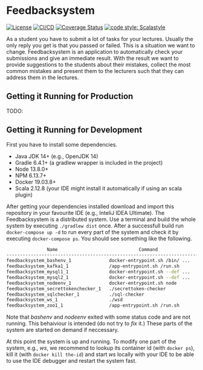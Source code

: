 # Feedbacksystem

[![License](https://img.shields.io/badge/License-Apache%202.0-blue.svg)](https://opensource.org/licenses/Apache-2.0)
[![CI/CD](https://github.com/thm-mni-ii/feedbacksystem/actions/workflows/ci-cd.yml/badge.svg)](https://github.com/thm-mni-ii/feedbacksystem/actions/workflows/ci-cd.yml)
[![Coverage Status](https://coveralls.io/repos/github/thm-mni-ii/feedbacksystem/badge.svg?branch=dev)](https://coveralls.io/github/thm-mni-ii/feedbacksystem?branch=dev)
[![code style: Scalastyle](https://img.shields.io/badge/code_style-Scalastyle-c22d40.svg?style=flat)](https://github.com/scalastyle/scalastyle)

As a student you have to submit a lot of tasks
for your lectures. Usually the only reply you
get is that you passed or failed. This is a situation
we want to change.
Feedbacksystem is an application to automatically check
your submissions and give an immediate result.
With the result we want to provide suggestions
to the students about their mistakes, 
collect the most common mistakes and
present them to the lecturers such that they
can address them in the lectures.

## Getting it Running for Production

TODO: 

## Getting it Running for Development
First you have to install some dependencies.

* Java JDK 14+ (e.g., OpenJDK 14)
* Gradle 6.4.1+ (a gradlew wrapper is included in the project)
* Node 13.8.0+ 
* NPM 6.13.7+
* Docker 19.03.8+
* Scala 2.12.8 (your IDE might install it automatically if using an scala plugin)

After getting your dependencies installed download and import this repository in your favourite IDE (e.g., InteliJ IDEA Ultimate). The Feedbacksystem is a distributed system. Use a terminal and build the whole system by executing `./gradlew dist` once.
After a successfull build run `docker-compose up -d` to run every part of the system and check it by executing `docker-compose ps`. You should see something like the following.

```bash
               Name                              Command                State                          Ports                      
----------------------------------------------------------------------------------------------------------------------------------
feedbacksystem_bashenv_1              docker-entrypoint.sh /bin/ ...   Exit 127                                                   
feedbacksystem_kafka1_1               /app-entrypoint.sh /run.sh       Up         0.0.0.0:29092->29092/tcp, 0.0.0.0:9092->9092/tcp
feedbacksystem_mysql1_1               docker-entrypoint.sh --def ...   Up         0.0.0.0:3308->3306/tcp, 33060/tcp               
feedbacksystem_mysql2_1               docker-entrypoint.sh --def ...   Up         0.0.0.0:3309->3306/tcp, 33060/tcp               
feedbacksystem_nodeenv_1              docker-entrypoint.sh node        Exit 0                                                     
feedbacksystem_secrettokenchecker_1   ./secrettoken-checker            Up         2375/tcp, 2376/tcp                              
feedbacksystem_sqlchecker_1           ./sql-checker                    Up                                                         
feedbacksystem_ws_1                   ./wsd                            Up         0.0.0.0:443->8080/tcp                           
feedbacksystem_zoo1_1                 /app-entrypoint.sh /run.sh       Up         0.0.0.0:2181->2181/tcp, 2888/tcp, 3888/tcp  
```

Note that *bashenv* and *nodeenv* exited with some status code and are not running. This behaiviour is intended (do not try to *fix* it.) These parts of the system are started on demand if neccessary.

At this point the system is up and running. To modify one part of the system, e.g., *ws*, we recommend to lookup its container id (with `docker ps`), kill it (with `docker kill the-id`) and start *ws* locally with your IDE to be able to use the IDE debugger and restart the system fast.
